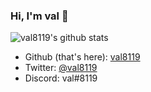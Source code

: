 ### Hi, I'm val 👋

![val8119's github stats](https://github-readme-stats.vercel.app/api?username=val8119&show_icons=true&theme=dark&bg_color=0d1017&hide_border=true)

 - Github (that's here): [val8119](https://github.com/val8119)
 - Twitter: [@val8119](https://twitter.com/val8119)
 - Discord: val#8119

